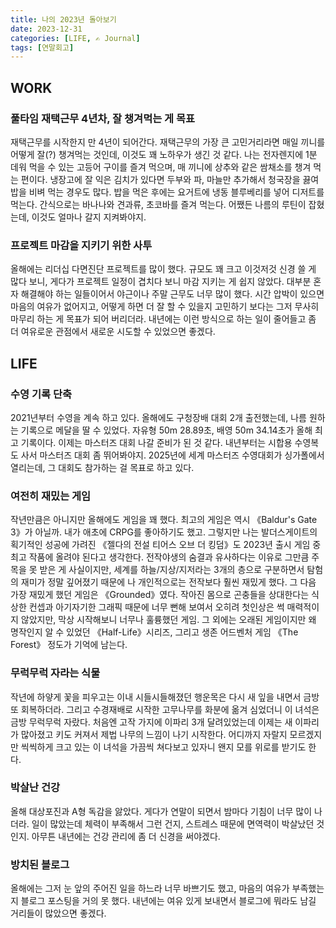 ```yaml
---
title: 나의 2023년 돌아보기
date: 2023-12-31
categories: [LIFE, ✍️ Journal]
tags: [연말회고]
---
```


## WORK

### 풀타임 재택근무 4년차, 잘 챙겨먹는 게 목표

재택근무를 시작한지 만 4년이 되어간다. 재택근무의 가장 큰 고민거리라면 매일 끼니를 어떻게 잘(?) 챙겨먹는 것인데, 이것도 꽤 노하우가 생긴 것 같다. 나는 전자렌지에 1분 데워 먹을 수 있는 고등어 구이를 즐겨 먹으며, 매 끼니에 상추와 같은 쌈채소를 챙겨 먹는 편이다. 냉장고에 잘 익은 김치가 있다면 두부와 파, 마늘만 추가해서 청국장을 끓여 밥을 비벼 먹는 경우도 많다. 밥을 먹은 후에는 요거트에 냉동 블루베리를 넣어 디저트를 먹는다. 간식으로는 바나나와 견과류, 초코바를 즐겨 먹는다. 어쨌든 나름의 루틴이 잡혔는데, 이것도 얼마나 갈지 지켜봐야지.

### 프로젝트 마감을 지키기 위한 사투

올해에는 리더십 다면진단 프로젝트를 많이 했다. 규모도 꽤 크고 이것저것 신경 쓸 게 많다 보니, 게다가 프로젝트 일정이 겹치다 보니 마감 지키는 게 쉽지 않았다. 대부분 혼자 해결해야 하는 일들이어서 야근이나 주말 근무도 너무 많이 했다. 시간 압박이 있으면 마음의 여유가 없어지고, 어떻게 하면 더 잘 할 수 있을지 고민하기 보다는 그저 무사히 마무리 하는 게 목표가 되어 버리더라. 내년에는 이런 방식으로 하는 일이 줄어들고 좀 더 여유로운 관점에서 새로운 시도할 수 있었으면 좋겠다.

## LIFE

### 수영 기록 단축

2021년부터 수영을 계속 하고 있다. 올해에도 구청장배 대회 2개 출전했는데, 나름 원하는 기록으로 메달을 딸 수 있었다. 자유형 50m 28.89초, 배영 50m 34.14초가 올해 최고 기록이다. 이제는 마스터즈 대회 나갈 준비가 된 것 같다. 내년부터는 시합용 수영복도 사서 마스터즈 대회 좀 뛰어봐야지. 2025년에 세계 마스터즈 수영대회가 싱가폴에서 열리는데, 그 대회도 참가하는 걸 목표로 하고 있다.

### 여전히 재밌는 게임

작년만큼은 아니지만 올해에도 게임을 꽤 했다. 최고의 게임은 역시 《Baldur's Gate 3》가 아닐까. 내가 애초에 CRPG를 좋아하기도 했고. 그렇지만 나는 발더스게이트의 획기적인 성공에 가려진 《젤다의 전설 티어스 오브 더 킹덤》도 2023년 출시 게임 중 최고 작품에 올려야 된다고 생각한다. 전작야생의 숨결과 유사하다는 이유로 그만큼 주목을 못 받은 게 사실이지만, 세계를 하늘/지상/지저라는 3개의 층으로 구분하면서 탐험의 재미가 정말 깊어졌기 때문에 나 개인적으로는 전작보다 훨씬 재밌게 했다. 그 다음 가장 재밌게 했던 게임은 《Grounded》였다. 작아진 몸으로 곤충들을 상대한다는 식상한 컨셉과 아기자기한 그래픽 때문에 너무 뻔해 보여서 오히려 첫인상은 썩 매력적이지 않았지만, 막상 시작해보니 너무나 훌륭했던 게임. 그 외에는 오래된 게임이지만 왜 명작인지 알 수 있었던 《Half-Life》시리즈, 그리고 생존 어드벤처 게임 《The Forest》 정도가 기억에 남는다.

### 무럭무럭 자라는 식물

작년에 하얗게 꽃을 피우고는 이내 시들시들해졌던 행운목은 다시 새 잎을 내면서 금방 또 회복하더라. 그리고 수경재배로 시작한 고무나무를 화분에 옮겨 심었더니 이 녀석은 금방 무럭무럭 자랐다. 처음엔 고작 가지에 이파리 3개 달려있었는데 이제는 새 이파리가 많아졌고 키도 커져서 제법 나무의 느낌이 나기 시작한다. 어디까지 자랄지 모르겠지만 씩씩하게 크고 있는 이 녀석을 가끔씩 쳐다보고 있자니 왠지 모를 위로를 받기도 한다.

### 박살난 건강

올해 대상포진과 A형 독감을 앓았다. 게다가 연말이 되면서 밤마다 기침이 너무 많이 나더라. 일이 많았는데 체력이 부족해서 그런 건지, 스트레스 때문에 면역력이 박살났던 것인지. 아무튼 내년에는 건강 관리에 좀 더 신경을 써야겠다.

### 방치된 블로그

올해에는 그저 눈 앞의 주어진 일을 하느라 너무 바쁘기도 했고, 마음의 여유가 부족했는지 블로그 포스팅을 거의 못 했다. 내년에는 여유 있게 보내면서 블로그에 뭐라도 남길 거리들이 많았으면 좋겠다.